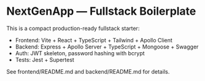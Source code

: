 # NextGenApp — Fullstack Boilerplate

This is a compact production-ready fullstack starter:
- Frontend: Vite + React + TypeScript + Tailwind + Apollo Client
- Backend: Express + Apollo Server + TypeScript + Mongoose + Swagger
- Auth: JWT skeleton, password hashing with bcrypt
- Tests: Jest + Supertest

See frontend/README.md and backend/README.md for details.
